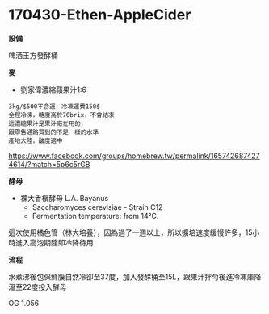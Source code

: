 # 170430-Ethen-AppleCider

**設備**

啤酒王方發酵桶

**麥**

* 劉家偉濃縮蘋果汁1:6


```
3kg/$500不含運，冷凍運費150$
全程冷凍，糖度高於70brix，不會結凍
這濃縮果汁是果汁廠在用的，
跟零售通路買到的不是一樣的水準
產地大陸，酸度適中
```

<https://www.facebook.com/groups/homebrew.tw/permalink/1657426874274614/?match=5p6c5rGB>

**酵母**

* 裸大香檳酵母 L.A. Bayanus 
  * Saccharomyces cerevisiae - Strain C12
  * Fermentation temperature: from 14°C.

這次使用橘色管（林大培養），因為過了一週以上，所以擴培速度緩慢許多，15小時進入高泡期隨即冷降待用

**流程**

水煮沸後包保鮮膜自然冷卻至37度，加入發酵桶至15L，跟果汁拌勻後進冷凍庫降溫至22度投入酵母

OG 1.056